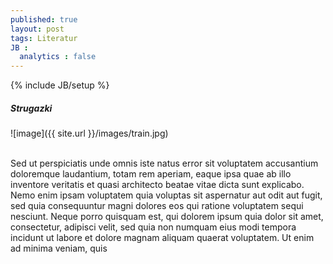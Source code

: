 ```yaml
---
published: true
layout: post
tags: Literatur
JB :
  analytics : false
---
```


{% include JB/setup %}


<h5> <p>Strugazki</p> </h5>


![image]({{ site.url }}/images/train.jpg)<br /><br />

<p> Sed ut perspiciatis unde omnis iste natus error sit voluptatem accusantium doloremque laudantium, totam rem aperiam, eaque ipsa quae ab illo inventore veritatis et quasi architecto beatae vitae dicta sunt explicabo. Nemo enim ipsam voluptatem quia voluptas sit aspernatur aut odit aut fugit, sed quia consequuntur magni dolores eos qui ratione voluptatem sequi nesciunt. Neque porro quisquam est, qui dolorem ipsum quia dolor sit amet, consectetur, adipisci velit, sed quia non numquam eius modi tempora incidunt ut labore et dolore magnam aliquam quaerat voluptatem. Ut enim ad minima veniam, quis
<br /><br /><br />
</p>